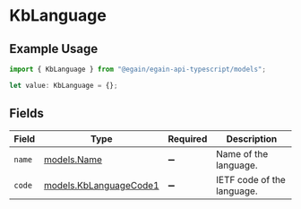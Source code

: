 # KbLanguage

## Example Usage

```typescript
import { KbLanguage } from "@egain/egain-api-typescript/models";

let value: KbLanguage = {};
```

## Fields

| Field                                                  | Type                                                   | Required                                               | Description                                            |
| ------------------------------------------------------ | ------------------------------------------------------ | ------------------------------------------------------ | ------------------------------------------------------ |
| `name`                                                 | [models.Name](../models/name.md)                       | :heavy_minus_sign:                                     | Name of the language.                                  |
| `code`                                                 | [models.KbLanguageCode1](../models/kblanguagecode1.md) | :heavy_minus_sign:                                     | IETF code of the language.                             |